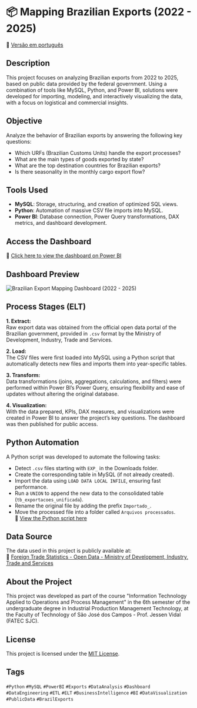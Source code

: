 # 📦 Mapping Brazilian Exports (2022 - 2025)

📄 [Versão em português](README.md)

## Description
This project focuses on analyzing Brazilian exports from 2022 to 2025, based on public data provided by the federal government. Using a combination of tools like MySQL, Python, and Power BI, solutions were developed for importing, modeling, and interactively visualizing the data, with a focus on logistical and commercial insights.

## Objective
Analyze the behavior of Brazilian exports by answering the following key questions:
- Which URFs (Brazilian Customs Units) handle the export processes?
- What are the main types of goods exported by state?
- What are the top destination countries for Brazilian exports?
- Is there seasonality in the monthly cargo export flow?

## Tools Used
- **MySQL**: Storage, structuring, and creation of optimized SQL views.
- **Python**: Automation of massive CSV file imports into MySQL.
- **Power BI**: Database connection, Power Query transformations, DAX metrics, and dashboard development.

## Access the Dashboard
🔗 [Click here to view the dashboard on Power BI](https://app.powerbi.com/view?r=eyJrIjoiYTVmZWQ0NWQtOGFjYy00MzhkLWE5MjAtNWZkNzc1ODc4MTllIiwidCI6ImNmNzJlMmJkLTdhMmItNDc4My1iZGViLTM5ZDU3YjA3Zjc2ZiIsImMiOjR9&embedImagePlaceholder=true)

## Dashboard Preview
![Brazilian Export Mapping Dashboard (2022 - 2025)](https://github.com/user-attachments/assets/e4e757a4-f0d4-4d2a-b40b-dd710d200d8a)

## Process Stages (ELT)
**1. Extract:**  
Raw export data was obtained from the official open data portal of the Brazilian government, provided in `.csv` format by the Ministry of Development, Industry, Trade and Services.  

**2. Load:**  
The CSV files were first loaded into MySQL using a Python script that automatically detects new files and imports them into year-specific tables.  

**3. Transform:**  
Data transformations (joins, aggregations, calculations, and filters) were performed within Power BI’s Power Query, ensuring flexibility and ease of updates without altering the original database.  

**4. Visualization:**  
With the data prepared, KPIs, DAX measures, and visualizations were created in Power BI to answer the project’s key questions. The dashboard was then published for public access.

## Python Automation
A Python script was developed to automate the following tasks:
- Detect `.csv` files starting with `EXP_` in the Downloads folder.
- Create the corresponding table in MySQL (if not already created).
- Import the data using `LOAD DATA LOCAL INFILE`, ensuring fast performance.
- Run a `UNION` to append the new data to the consolidated table (`tb_exportacoes_unificada`).
- Rename the original file by adding the prefix `Importado_`.
- Move the processed file into a folder called `Arquivos processados`.  
📁 [View the Python script here]()

## Data Source
The data used in this project is publicly available at:  
🔗 [Foreign Trade Statistics - Open Data - Ministry of Development, Industry, Trade and Services](https://www.gov.br/mdic/pt-br/assuntos/comercio-exterior/estatisticas/base-de-dados-bruta)

## About the Project
This project was developed as part of the course "Information Technology Applied to Operations and Process Management" in the 6th semester of the undergraduate degree in Industrial Production Management Technology, at the Faculty of Technology of São José dos Campos - Prof. Jessen Vidal (FATEC SJC).

## License
This project is licensed under the [MIT License](LICENSE).

## Tags
`#Python` `#MySQL` `#PowerBI` `#Exports` `#DataAnalysis` `#Dashboard` `#DataEngineering` `#ETL` `#ELT` `#BusinessIntelligence` `#BI` `#DataVisualization` `#PublicData` `#BrazilExports`
